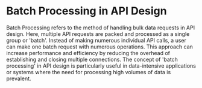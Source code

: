 # Batch Processing in API Design

Batch Processing refers to the method of handling bulk data requests in API design. Here, multiple API requests are packed and processed as a single group or 'batch'. Instead of making numerous individual API calls, a user can make one batch request with numerous operations. This approach can increase performance and efficiency by reducing the overhead of establishing and closing multiple connections. The concept of 'batch processing' in API design is particularly useful in data-intensive applications or systems where the need for processing high volumes of data is prevalent.